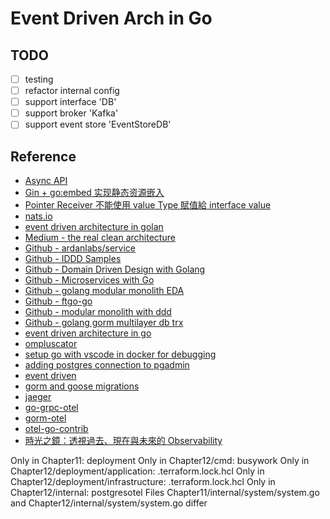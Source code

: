 # Event Driven Arch in Go

## TODO

* [ ] testing
* [ ] refactor internal config
* [ ] support interface 'DB'
* [ ] support broker 'Kafka'
* [ ] support event store 'EventStoreDB'

## Reference

* [Async API](https://www.asyncapi.com/en)
* [Gin + go:embed 实现静态资源嵌入](https://www.dbkuaizi.com/archives/377.html)
* [Pointer Receiver 不能使用 value Type 賦值給 interface value](https://mileslin.github.io/2020/08/Golang/為什麼-Pointer-Receiver-不能使用-Value-Type-賦值給-Interface-Value/)
* [nats.io](https://docs.nats.io)
* [event driven architecture in golan](https://www.packtpub.com/en-us/product/event-driven-architecture-in-golang-9781803238012)
* [Medium - the real clean architecture](https://medium.com/clean-android-dev/the-real-clean-architecture-in-android-part-1-s-o-l-i-d-6a661b103451)
* [Github - ardanlabs/service](https://github.com/ardanlabs/service)
* [Github - IDDD Samples](https://github.com/VaughnVernon/IDDD_Samples/tree/master)
* [Github - Domain Driven Design with Golang](https://github.com/PacktPublishing/Domain-Driven-Design-with-GoLang)
* [Github - Microservices with Go](https://github.com/PacktPublishing/Microservices-with-Go/tree/main)
* [Github - golang modular monolith EDA](https://github.com/a-aslani/golang_monolith_event_driven_architecture?tab=readme-ov-file)
* [Github - ftgo-go](https://github.com/stackus/ftgogo?tab=readme-ov-file)
* [Github - modular monolith with ddd](https://github.com/kgrzybek/modular-monolith-with-ddd)
* [Github - golang gorm multilayer db trx](https://github.com/dipeshhkc/Golang-Gorm-MultiLayer-DB-Transaction/tree/main)
* [event driven architecture in go](https://blog.devops.dev/event-driven-architecture-in-go-golang-ab46f23bf9a8)
* [ompluscator](https://medium.com/@ompluscator)
* [setup go with vscode in docker for debugging](https://dev.to/andreidascalu/setup-go-with-vscode-in-docker-for-debugging-24ch)
* [adding postgres connection to pgadmin](https://stackoverflow.com/questions/64620446/adding-postgress-connections-to-pgadmin-in-docker-file)
* [event driven](https://event-driven.io/en/)
* [gorm and goose migrations](https://dev.to/kengowada/gorm-and-goose-migrations-1ec)
* [jaeger](https://www.jaegertracing.io)
* [go-grpc-otel](https://www.liwenzhou.com/posts/Go/go-grpc-otel/)
* [gorm-otel](https://www.liwenzhou.com/posts/Go/gorm-otel/)
* [otel-go-contrib](https://github.com/open-telemetry/opentelemetry-go-contrib/tree/main)
* [時光之鏡：透視過去、現在與未來的 Observability](https://ithelp.ithome.com.tw/users/20162175/ironman/6445)

Only in Chapter11: deployment
Only in Chapter12/cmd: busywork
Only in Chapter12/deployment/application: .terraform.lock.hcl
Only in Chapter12/deployment/infrastructure: .terraform.lock.hcl
Only in Chapter12/internal: postgresotel
Files Chapter11/internal/system/system.go and Chapter12/internal/system/system.go differ
